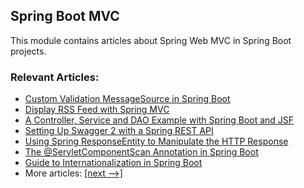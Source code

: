 ## Spring Boot MVC

This module contains articles about Spring Web MVC in Spring Boot projects.

### Relevant Articles:

- [Custom Validation MessageSource in Spring Boot](https://www.surya.com/spring-custom-validation-message-source)
- [Display RSS Feed with Spring MVC](https://www.surya.com/spring-mvc-rss-feed)
- [A Controller, Service and DAO Example with Spring Boot and JSF](https://www.surya.com/jsf-spring-boot-controller-service-dao)
- [Setting Up Swagger 2 with a Spring REST API](https://www.surya.com/swagger-2-documentation-for-spring-rest-api)
- [Using Spring ResponseEntity to Manipulate the HTTP Response](https://www.surya.com/spring-response-entity)
- [The @ServletComponentScan Annotation in Spring Boot](https://www.surya.com/spring-servletcomponentscan)
- [Guide to Internationalization in Spring Boot](https://www.surya.com/spring-boot-internationalization)
- More articles: [[next -->]](/spring-boot-modules/spring-boot-mvc-2)
